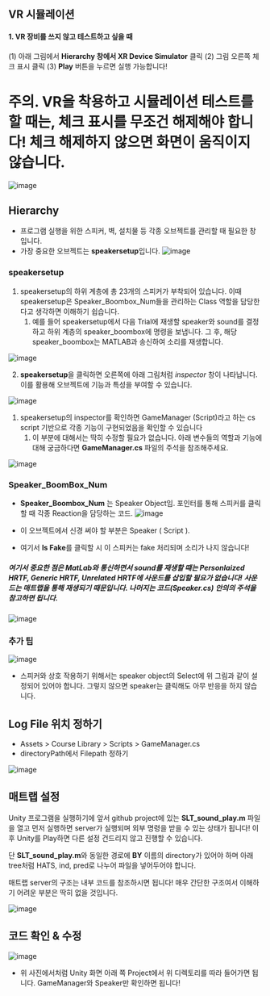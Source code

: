 ## VR 시뮬레이션
#### 1. VR 장비를 쓰지 않고 테스트하고 싶을 때
(1) 아래 그림에서 **Hierarchy 창에서 XR Device Simulator** 클릭
(2) 그림 오른쪽 체크 표시 클릭
(3) **Play** 버튼을 누르면 실행 가능합니다!

# 주의. VR을 착용하고 시뮬레이션 테스트를 할 때는, 체크 표시를 무조건 해제해야 합니다! 체크 해제하지 않으면 화면이 움직이지 않습니다.

![image](https://github.com/user-attachments/assets/d6a29fd1-0c18-4a68-9499-897269abc8ca)



## Hierarchy
- 프로그램 실행을 위한 스피커, 벽, 설치물 등 각종 오브젝트를 관리할 때 필요한 창입니다.
- 가장 중요한 오브젝트는 **speakersetup**입니다.
![image](https://github.com/user-attachments/assets/324126f6-b1c8-44cb-8bab-f908cb10482a)

### speakersetup
1. speakersetup의 하위 계층에 총 23개의 스피커가 부착되어 있습니다. 이때 speakersetup은 Speaker_Boombox_Num들을 관리하는 Class 역할을 담당한다고 생각하면 이해하기 쉽습니다. 
	1. 예를 들어 speakersetup에서 다음 Trial에 재생할 speaker와 sound를 결정하고 하위 계층의 speaker_boombox에 명령을 보냅니다. 그 후, 해당 speaker_boombox는 MATLAB과 송신하여 소리를 재생합니다.

![image](https://github.com/user-attachments/assets/182d436b-cf7b-4016-a43d-d7c29925414b)

2. **speakersetup**을 클릭하면 오른쪽에 아래 그림처럼 *inspector* 창이 나타납니다. 이를 활용해 오브젝트에 기능과 특성을 부여할 수 있습니다.

![image](https://github.com/user-attachments/assets/167a58f4-c4b1-4db9-860e-4faf948f7600)
1. speakersetup의 inspector를 확인하면 GameManager (Script)라고 하는 cs script 기반으로 각종 기능이 구현되었음을 확인할 수 있습니다
	1. 이 부분에 대해서는 딱히 수정할 필요가 없습니다. 아래 변수들의 역할과 기능에 대해 궁금하다면 **GameManager.cs** 파일의 주석을 참조해주세요.

![image](https://github.com/user-attachments/assets/d21599e2-d740-4575-b716-2eed0570150d)


### Speaker_BoomBox_Num
- **Speaker_Boombox_Num** 는 Speaker Object임. 포인터를 통해 스피커를 클릭할 때 각종 Reaction을 담당하는 코드.
![image](https://github.com/user-attachments/assets/06b9d121-7ab0-4387-a013-b02087fc7a40)

- 이 오브젝트에서 신경 써야 할 부분은 Speaker ( Script ). 
- 여기서 **Is Fake**를 클릭할 시 이 스피커는 fake 처리되며 소리가 나지 않습니다!
##### 여기서 중요한 점은 MatLab와 통신하면서 sound를 재생할 떄는 Personlaized HRTF, Generic HRTF, Unrelated HRTF에 사운드를 삽입할 필요가 없습니다! 사운드는 매트랩을 통해 재생되기 때문입니다. 나머지는 코드(Speaker.cs) 안의의 주석을 참고하면 됩니다. 
![image](https://github.com/user-attachments/assets/c92b1c33-2440-459e-8d32-23684e5babbc)

### 추가 팁
![image](https://github.com/user-attachments/assets/6eb2f4ee-3120-44d7-8938-9e28d9046849)
- 스피커와 상호 작용하기 위해서는 speaker object의 Select에 위 그림과 같이 설정되어 있어야 합니다. 그렇지 않으면 speaker는 클릭해도 아무 반응을 하지 않습니다.

## Log File 위치 정하기
- Assets > Course Library > Scripts > GameManager.cs
- directoryPath에서 Filepath 정하기

![image](https://github.com/user-attachments/assets/d0d75353-ff2b-4b29-8f45-d2b6b5e41514)
## 매트랩 설정
 Unity 프로그램을 실행하기에 앞서 github project에 있는 **SLT_sound_play.m** 파일을 열고 먼저 실행하면 server가 실행되며 외부 명령을 받을 수 있는 상태가 됩니다! 이후 Unity를 Play하면 다른 설정 건드리지 않고 진행할 수 있습니다.

단 **SLT_sound_play.m**와 동일한 경로에 **BY** 이름의 directory가 있어야 하며 아래 tree처럼 HATS,  ind, pred로 나누어 파일을 넣어두어야 합니다.

매트랩 server의 구조는 내부 코드를 참조하시면 됩니다! 매우 간단한 구조여서 이해하기 어려운 부분은 딱히 없을 것입니다.

![image](https://github.com/user-attachments/assets/16df352a-48d9-43df-85f8-978a8b7b2247)
## 코드 확인 & 수정
![image](https://github.com/user-attachments/assets/ea7c9604-48e1-4f63-84fe-526db9398fbb)
- 위 사진에서처럼 Unity 화면 아래 쪽 Project에서 위 디렉토리를 따라 들어가면 됩니다. GameManager와 Speaker만 확인하면 됩니다!






